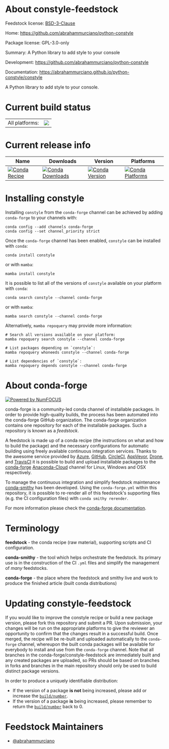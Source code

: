 About constyle-feedstock
========================

Feedstock license: [BSD-3-Clause](https://github.com/conda-forge/constyle-feedstock/blob/main/LICENSE.txt)

Home: https://github.com/abrahammurciano/python-constyle

Package license: GPL-3.0-only

Summary: A Python library to add style to your console

Development: https://github.com/abrahammurciano/python-constyle

Documentation: https://abrahammurciano.github.io/python-constyle/constyle

A Python library to add style to your console.


Current build status
====================


<table><tr><td>All platforms:</td>
    <td>
      <a href="https://dev.azure.com/conda-forge/feedstock-builds/_build/latest?definitionId=16809&branchName=main">
        <img src="https://dev.azure.com/conda-forge/feedstock-builds/_apis/build/status/constyle-feedstock?branchName=main">
      </a>
    </td>
  </tr>
</table>

Current release info
====================

| Name | Downloads | Version | Platforms |
| --- | --- | --- | --- |
| [![Conda Recipe](https://img.shields.io/badge/recipe-constyle-green.svg)](https://anaconda.org/conda-forge/constyle) | [![Conda Downloads](https://img.shields.io/conda/dn/conda-forge/constyle.svg)](https://anaconda.org/conda-forge/constyle) | [![Conda Version](https://img.shields.io/conda/vn/conda-forge/constyle.svg)](https://anaconda.org/conda-forge/constyle) | [![Conda Platforms](https://img.shields.io/conda/pn/conda-forge/constyle.svg)](https://anaconda.org/conda-forge/constyle) |

Installing constyle
===================

Installing `constyle` from the `conda-forge` channel can be achieved by adding `conda-forge` to your channels with:

```
conda config --add channels conda-forge
conda config --set channel_priority strict
```

Once the `conda-forge` channel has been enabled, `constyle` can be installed with `conda`:

```
conda install constyle
```

or with `mamba`:

```
mamba install constyle
```

It is possible to list all of the versions of `constyle` available on your platform with `conda`:

```
conda search constyle --channel conda-forge
```

or with `mamba`:

```
mamba search constyle --channel conda-forge
```

Alternatively, `mamba repoquery` may provide more information:

```
# Search all versions available on your platform:
mamba repoquery search constyle --channel conda-forge

# List packages depending on `constyle`:
mamba repoquery whoneeds constyle --channel conda-forge

# List dependencies of `constyle`:
mamba repoquery depends constyle --channel conda-forge
```


About conda-forge
=================

[![Powered by
NumFOCUS](https://img.shields.io/badge/powered%20by-NumFOCUS-orange.svg?style=flat&colorA=E1523D&colorB=007D8A)](https://numfocus.org)

conda-forge is a community-led conda channel of installable packages.
In order to provide high-quality builds, the process has been automated into the
conda-forge GitHub organization. The conda-forge organization contains one repository
for each of the installable packages. Such a repository is known as a *feedstock*.

A feedstock is made up of a conda recipe (the instructions on what and how to build
the package) and the necessary configurations for automatic building using freely
available continuous integration services. Thanks to the awesome service provided by
[Azure](https://azure.microsoft.com/en-us/services/devops/), [GitHub](https://github.com/),
[CircleCI](https://circleci.com/), [AppVeyor](https://www.appveyor.com/),
[Drone](https://cloud.drone.io/welcome), and [TravisCI](https://travis-ci.com/)
it is possible to build and upload installable packages to the
[conda-forge](https://anaconda.org/conda-forge) [Anaconda-Cloud](https://anaconda.org/)
channel for Linux, Windows and OSX respectively.

To manage the continuous integration and simplify feedstock maintenance
[conda-smithy](https://github.com/conda-forge/conda-smithy) has been developed.
Using the ``conda-forge.yml`` within this repository, it is possible to re-render all of
this feedstock's supporting files (e.g. the CI configuration files) with ``conda smithy rerender``.

For more information please check the [conda-forge documentation](https://conda-forge.org/docs/).

Terminology
===========

**feedstock** - the conda recipe (raw material), supporting scripts and CI configuration.

**conda-smithy** - the tool which helps orchestrate the feedstock.
                   Its primary use is in the construction of the CI ``.yml`` files
                   and simplify the management of *many* feedstocks.

**conda-forge** - the place where the feedstock and smithy live and work to
                  produce the finished article (built conda distributions)


Updating constyle-feedstock
===========================

If you would like to improve the constyle recipe or build a new
package version, please fork this repository and submit a PR. Upon submission,
your changes will be run on the appropriate platforms to give the reviewer an
opportunity to confirm that the changes result in a successful build. Once
merged, the recipe will be re-built and uploaded automatically to the
`conda-forge` channel, whereupon the built conda packages will be available for
everybody to install and use from the `conda-forge` channel.
Note that all branches in the conda-forge/constyle-feedstock are
immediately built and any created packages are uploaded, so PRs should be based
on branches in forks and branches in the main repository should only be used to
build distinct package versions.

In order to produce a uniquely identifiable distribution:
 * If the version of a package **is not** being increased, please add or increase
   the [``build/number``](https://docs.conda.io/projects/conda-build/en/latest/resources/define-metadata.html#build-number-and-string).
 * If the version of a package **is** being increased, please remember to return
   the [``build/number``](https://docs.conda.io/projects/conda-build/en/latest/resources/define-metadata.html#build-number-and-string)
   back to 0.

Feedstock Maintainers
=====================

* [@abrahammurciano](https://github.com/abrahammurciano/)

